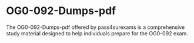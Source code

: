 # OG0-092-Dumps-pdf
The OG0-092-Dumps-pdf offered by pass4surexams is a comprehensive study material designed to help individuals prepare for the OG0-092 exam.
